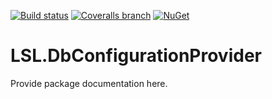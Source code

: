 [![Build status](https://img.shields.io/appveyor/ci/alunacjones/lsl-dbconfigurationprovider.svg)](https://ci.appveyor.com/project/alunacjones/lsl-dbconfigurationprovider)
[![Coveralls branch](https://img.shields.io/coverallsCoverage/github/alunacjones/LSL.DbConfigurationProvider)](https://coveralls.io/github/alunacjones/LSL.DbConfigurationProvider)
[![NuGet](https://img.shields.io/nuget/v/LSL.DbConfigurationProvider.svg)](https://www.nuget.org/packages/LSL.DbConfigurationProvider/)

# LSL.DbConfigurationProvider

Provide package documentation here.
